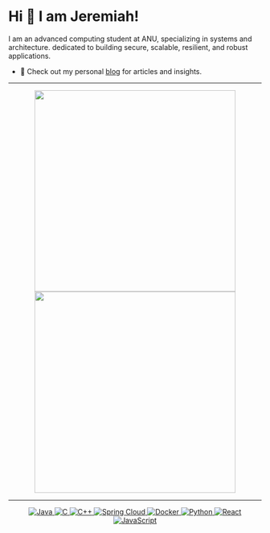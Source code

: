 
# Hi 👋 I am Jeremiah! 
I am an advanced computing student at ANU, specializing in systems and architecture. dedicated to building secure, scalable, resilient, and robust applications.

- 👋 Check out my personal [blog](https://jeremiahxing.github.io/blog/) for articles and insights.

---

<p align="center">
  <img src="https://github-readme-stats.vercel.app/api?username=JeremiahXing&show_icons=true&theme=bear" width="400">
  <img src="https://github-readme-streak-stats.herokuapp.com?user=JeremiahXing&theme=dark&hide_border=true" width="400">
</p>

---
<p align="center">
  <a href="https://www.java.com/en/" target="_blank">
    <img src="https://img.shields.io/badge/Java-%23ED8B00.svg?style=flat-square&logo=java&logoColor=white" alt="Java">
  </a>
  <a href="https://www.gnu.org/software/gnu-c-manual/gnu-c-manual.html" target="_blank">
    <img src="https://img.shields.io/badge/C-%2311599C.svg?style=flat-square&logo=C&logoColor=white" alt="C">
  </a>
  <a href="https://isocpp.org/" target="_blank">
    <img src="https://img.shields.io/badge/C++-%2300599C.svg?style=flat-square&logo=cplusplus&logoColor=white" alt="C++">
  </a>
  <a href="https://spring.io/projects/spring-cloud" target="_blank">
    <img src="https://img.shields.io/badge/Spring%20Cloud-%236DB33F.svg?style=flat-square&logo=spring&logoColor=white" alt="Spring Cloud">
  </a>
  <a href="https://www.docker.com/" target="_blank">
    <img src="https://img.shields.io/badge/Docker-%232496ED.svg?style=flat-square&logo=docker&logoColor=white" alt="Docker">
  </a>
  <a href="https://www.python.org/" target="_blank">
    <img src="https://img.shields.io/badge/Python-%2314354C.svg?style=flat-square&logo=python&logoColor=white" alt="Python">
  </a>
  <a href="https://reactjs.org/" target="_blank">
    <img src="https://img.shields.io/badge/React-%2361DAFB.svg?style=flat-square&logo=react&logoColor=white" alt="React">
  </a>
  <a href="https://www.javascript.com/" target="_blank">
    <img src="https://img.shields.io/badge/JavaScript-%23F7DF1E.svg?style=flat-square&logo=javascript&logoColor=black" alt="JavaScript">
  </a>
</p>
